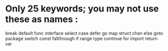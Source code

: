 # Only 25 keywords; you may not use these as names :

break       default         func       interface       select
case        defer           go         map             struct
chan        else            goto       package         switch
const       fallthrough     if         range           type
continue    for             import     return          var
